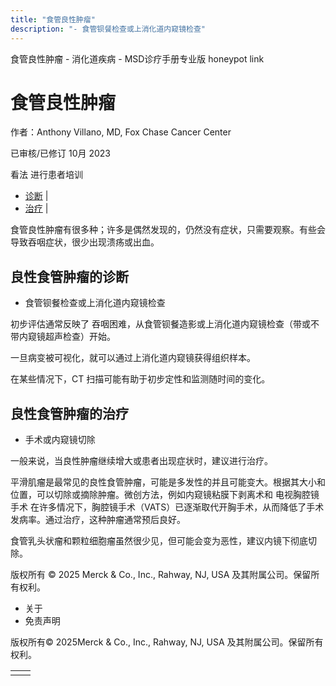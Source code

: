 ```yaml
---
title: "食管良性肿瘤"
description: "- 食管钡餐检查或上消化道内窥镜检查"
---
```


﻿食管良性肿瘤 \- 消化道疾病 \- MSD诊疗手册专业版 honeypot link

# 食管良性肿瘤

作者：Anthony Villano, MD, Fox Chase Cancer Center

已审核/已修订 10月 2023

看法 进行患者培训

- [诊断](#诊断_v84918861_zh) \|
- [治疗](#治疗_v84918871_zh) \|

食管良性肿瘤有很多种；许多是偶然发现的，仍然没有症状，只需要观察。有些会导致吞咽症状，很少出现溃疡或出血。

## 良性食管肿瘤的诊断

- 食管钡餐检查或上消化道内窥镜检查


初步评估通常反映了 吞咽困难，从食管钡餐造影或上消化道内窥镜检查（带或不带内窥镜超声检查）开始。

一旦病变被可视化，就可以通过上消化道内窥镜获得组织样本。

在某些情况下，CT 扫描可能有助于初步定性和监测随时间的变化。

## 良性食管肿瘤的治疗

- 手术或内窥镜切除


一般来说，当良性肿瘤继续增大或患者出现症状时，建议进行治疗。

平滑肌瘤是最常见的良性食管肿瘤，可能是多发性的并且可能变大。根据其大小和位置，可以切除或摘除肿瘤。微创方法，例如内窥镜粘膜下剥离术和 电视胸腔镜手术 在许多情况下，胸腔镜手术（VATS）已逐渐取代开胸手术，从而降低了手术发病率。通过治疗，这种肿瘤通常预后良好。

食管乳头状瘤和颗粒细胞瘤虽然很少见，但可能会变为恶性，建议内镜下彻底切除。



版权所有 © 2025
Merck & Co., Inc., Rahway, NJ, USA 及其附属公司。保留所有权利。

- 关于
- 免责声明

版权所有© 2025Merck & Co., Inc., Rahway, NJ, USA 及其附属公司。保留所有权利。

|     |     |
| --- | --- |
|  |  |